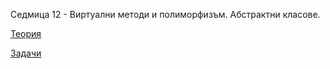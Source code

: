 Седмица 12 - Виртуални методи и полиморфизъм. Абстрактни класове.

[Теория](https://github.com/AleksandrinaKovachka/Object-oriented-programming-2022-2023/tree/main/Week12/Theory)

[Задачи](https://github.com/AleksandrinaKovachka/Object-oriented-programming-2022-2023/tree/main/Week12/Tasks)
